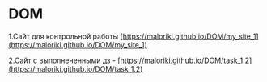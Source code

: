 # DOM
1.Сайт для контрольной работы 
[https://maloriki.github.io/DOM/my_site_1](https://maloriki.github.io/DOM/my_site_1)

2.Сайт с выполнененными дз -
[https://maloriki.github.io/DOM/task_1.2](https://maloriki.github.io/DOM/task_1.2)
